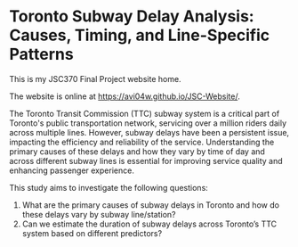 # Toronto Subway Delay Analysis: Causes, Timing, and Line-Specific Patterns

This is my JSC370 Final Project website home. 

The website is online at https://avi04w.github.io/JSC-Website/.

The Toronto Transit Commission (TTC) subway system is a critical part of Toronto's public transportation network, servicing over a million riders daily across multiple lines. However, subway delays have been a persistent issue, impacting the efficiency and reliability of the service. Understanding the primary causes of these delays and how they vary by time of day and across different subway lines is essential for improving service quality and enhancing passenger experience.

This study aims to investigate the following questions:

1. What are the primary causes of subway delays in Toronto and how do these delays vary by subway line/station?
2. Can we estimate the duration of subway delays across Toronto’s TTC system based on different predictors?